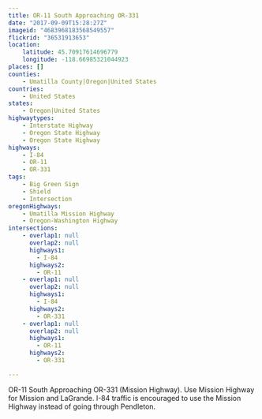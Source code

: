 ```yaml
---
title: OR-11 South Approaching OR-331
date: "2017-09-09T15:28:27Z"
imageid: "4683968183568549557"
flickrid: "36531913653"
location:
    latitude: 45.70917614696779
    longitude: -118.66985321044923
places: []
counties:
    - Umatilla County|Oregon|United States
countries:
    - United States
states:
    - Oregon|United States
highwaytypes:
    - Interstate Highway
    - Oregon State Highway
    - Oregon State Highway
highways:
    - I-84
    - OR-11
    - OR-331
tags:
    - Big Green Sign
    - Shield
    - Intersection
oregonHighways:
    - Umatilla Mission Highway
    - Oregon-Washington Highway
intersections:
    - overlap1: null
      overlap2: null
      highways1:
        - I-84
      highways2:
        - OR-11
    - overlap1: null
      overlap2: null
      highways1:
        - I-84
      highways2:
        - OR-331
    - overlap1: null
      overlap2: null
      highways1:
        - OR-11
      highways2:
        - OR-331

---
```

OR-11 South Approaching OR-331 (Mission Highway).  Use Mission Highway for Mission and LaGrande.  I-84 traffic is encouraged to use the Mission Highway instead of going through Pendleton.